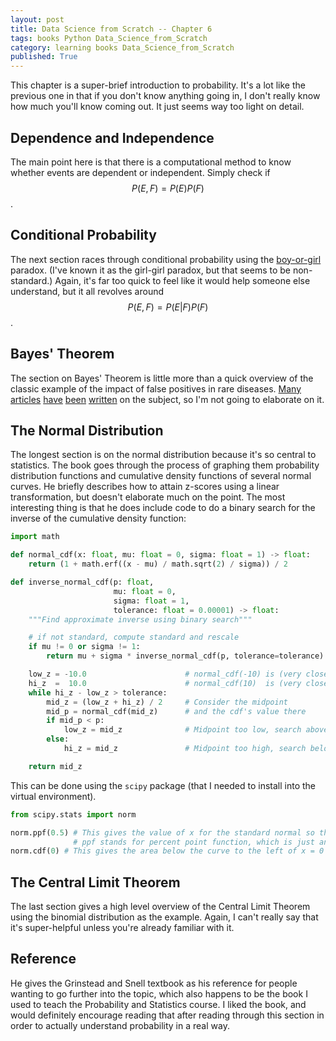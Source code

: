 ```yaml
---
layout: post
title: Data Science from Scratch -- Chapter 6
tags: books Python Data_Science_from_Scratch
category: learning books Data_Science_from_Scratch
published: True
---
```


This chapter is a super-brief introduction to probability. It's a lot like the previous one in that if you don't know anything going in, I don't really know how much you'll know coming out. It just seems way too light on detail.

## Dependence and Independence

The main point here is that there is a computational method to know whether events are dependent or independent. Simply check if $$P(E,F) = P(E) P(F)$$.

## Conditional Probability

The next section races through conditional probability using the [boy-or-girl](https://en.wikipedia.org/wiki/Boy_or_Girl_paradox) paradox. (I've known it as the girl-girl paradox, but that seems to be non-standard.) Again, it's far too quick to feel like it would help someone else understand, but it all revolves around $$P(E,F) = P(E|F) P(F)$$.

## Bayes' Theorem

The section on Bayes' Theorem is little more than a quick overview of the classic example of the impact of false positives in rare diseases. [Many](https://blogs.scientificamerican.com/cross-check/bayes-s-theorem-what-s-the-big-deal/) [articles](https://betterexplained.com/articles/an-intuitive-and-short-explanation-of-bayes-theorem/) [have](https://thestatsninja.com/2019/03/03/how-to-decipher-false-positives-and-negatives-with-bayes-theorem/) [been](https://towardsdatascience.com/false-positives-negatives-and-bayes-rule-for-covid-19-testing-750eaba84acd) [written](https://www.statsdirect.com/help/clinical_epidemiology/screening_test.htm) on the subject, so I'm not going to elaborate on it.

## The Normal Distribution

The longest section is on the normal distribution because it's so central to statistics. The book goes through the process of graphing them probability distribution functions and cumulative density functions of several normal curves. He briefly describes how to attain z-scores using a linear transformation, but doesn't elaborate much on the point. The most interesting thing is that he does include code to do a binary search for the inverse of the cumulative density function:

```Python
import math

def normal_cdf(x: float, mu: float = 0, sigma: float = 1) -> float:
    return (1 + math.erf((x - mu) / math.sqrt(2) / sigma)) / 2

def inverse_normal_cdf(p: float,
                       mu: float = 0,
                       sigma: float = 1,
                       tolerance: float = 0.00001) -> float:
    """Find approximate inverse using binary search"""

    # if not standard, compute standard and rescale
    if mu != 0 or sigma != 1:
        return mu + sigma * inverse_normal_cdf(p, tolerance=tolerance)

    low_z = -10.0                      # normal_cdf(-10) is (very close to) 0
    hi_z  =  10.0                      # normal_cdf(10)  is (very close to) 1
    while hi_z - low_z > tolerance:
        mid_z = (low_z + hi_z) / 2     # Consider the midpoint
        mid_p = normal_cdf(mid_z)      # and the cdf's value there
        if mid_p < p:
            low_z = mid_z              # Midpoint too low, search above it
        else:
            hi_z = mid_z               # Midpoint too high, search below it

    return mid_z
```

This can be done using the ```scipy``` package (that I needed to install into the virtual environment).

```Python
from scipy.stats import norm

norm.ppf(0.5) # This gives the value of x for the standard normal so that 50% of the area is below this point
              # ppf stands for percent point function, which is just another term for the quantile function
norm.cdf(0) # This gives the area below the curve to the left of x = 0
```

## The Central Limit Theorem

The last section gives a high level overview of the Central Limit Theorem using the binomial distribution as the example. Again, I can't really say that it's super-helpful unless you're already familiar with it.

## Reference

He gives the Grinstead and Snell textbook as his reference for people wanting to go further into the topic, which also happens to be the book I used to teach the Probability and Statistics course. I liked the book, and would definitely encourage reading that after reading through this section in order to actually understand probability in a real way.
